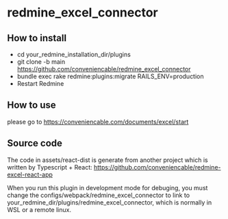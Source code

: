 # redmine_excel_connector


## How to install
* cd your_redmine_installation_dir/plugins
* git clone -b main https://github.com/conveniencable/redmine_excel_connector
* bundle exec rake redmine:plugins:migrate RAILS_ENV=production  
* Restart Redmine

## How to use
please go to https://conveniencable.com/documents/excel/start


## Source code
The code in assets/react-dist is generate from another project which is written by Typescript + React: https://github.com/conveniencable/redmine-excel-react-app

When you run this plugin in development mode for debuging, you must change the configs/webpack/redmine_excel_connector to link to your_redmine_dir/plugins/redmine_excel_connector, which is normally in WSL or a remote linux.

